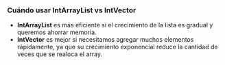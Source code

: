 ### Cuándo usar IntArrayList vs IntVector

- **IntArrayList** es más eficiente si el crecimiento de la lista es gradual y queremos ahorrar memoria.
- **IntVector** es mejor si necesitamos agregar muchos elementos rápidamente, ya que su crecimiento exponencial reduce la cantidad de veces que se realoca el array.
